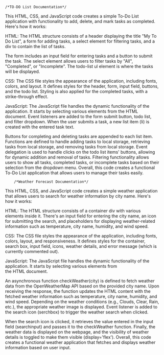     /*TO-DO List Documentation*/
This HTML, CSS, and JavaScript code creates a simple To-Do List application with functionality to add, delete, and mark tasks as completed. Here's how it works:

HTML:
The HTML structure consists of a header displaying the title "My To Do List", a form for adding tasks, a select element for filtering tasks, and a div to contain the list of tasks.

The form includes an input field for entering tasks and a button to submit the task.
The select element allows users to filter tasks by "All", "Completed", or "Incomplete".
The todo-list ul element is where the tasks will be displayed.

CSS:
The CSS file styles the appearance of the application, including fonts, colors, and layout.
It defines styles for the header, form, input field, buttons, and the todo list.
Styling is also applied for the completed tasks, with a strike-through effect.

JavaScript:
The JavaScript file handles the dynamic functionality of the application.
It starts by selecting various elements from the HTML document.
Event listeners are added to the form submit button, todo list, and filter dropdown.
When the user submits a task, a new list item (li) is created with the entered task text.

Buttons for completing and deleting tasks are appended to each list item.
Functions are defined to handle adding tasks to local storage, retrieving tasks from local storage, and removing tasks from local storage.
Event delegation is used to handle clicks on the todo list items' buttons, allowing for dynamic addition and removal of tasks.
Filtering functionality allows users to show all tasks, completed tasks, or incomplete tasks based on their selection from the dropdown menu.
Overall, this code creates a functional To-Do List application that allows users to manage their tasks easily.


        /*Weather Forecast Documentation*/

        
This HTML, CSS, and JavaScript code creates a simple weather application that allows users to search for weather information by city name. Here's how it works:

HTML:
The HTML structure consists of a container div with various elements inside it.
There's an input field for entering the city name, an icon for submitting the search, and placeholders for displaying weather-related information such as temperature, city name, humidity, and wind speed.

CSS:
The CSS file styles the appearance of the application, including fonts, colors, layout, and responsiveness.
It defines styles for the container, search box, input field, icons, weather details, and error message (which is currently commented out).

JavaScript:
The JavaScript file handles the dynamic functionality of the application.
It starts by selecting various elements from the HTML document.

An asynchronous function checkWeather(city) is defined to fetch weather data from the OpenWeatherMap API based on the provided city name.
Upon receiving the response, the function updates the HTML content with the fetched weather information such as temperature, city name, humidity, and wind speed.
Depending on the weather conditions (e.g., Clouds, Clear, Rain, etc.), the appropriate weather image is displayed.
Event listener is added to the search icon (serchbox) to trigger the weather search when clicked.

When the search icon is clicked, it retrieves the value entered in the input field (searchinput) and passes it to the checkWeather function.
Finally, the weather data is displayed on the webpage, and the visibility of weather details is toggled to make them visible (display='flex').
Overall, this code creates a functional weather application that fetches and displays weather information based on user input.
